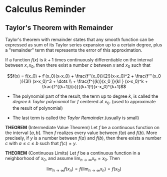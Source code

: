 # Calculus Reminder
## Taylor's Theorem with Remainder

Taylor's theorem with remainder states that any smooth function can be expressed as sum of its Taylor series expansion up to a certain degree, plus a "remainder" term that represents the error of this approximation.

If a function $f(x)$ is $k+1$ times continuously differentiable on the interval between $x, x_0$, then there exist a number $c$ between $x$ and $x_0$ such that

$$f(x) = f(x_0) + f'(x_0)(x-x_0) + \frac{f''(x_0)}{2!}(x-x_0)^2 + \frac{f'''(x_0 )}{3!} (x-x_0)^3 + \dots \\ + \frac{f^{(k)}(x_0 )}{k! } (x-x_0)^k + \frac{f^{(k+1)}(c)}{(k+1)!}(x-x_0)^{k+1}$$

- The polynomial part of the result, the term up to degree $k$, is called the *degree $k$ Taylor polynomial* for $f$ centered at $x_0$. (used to approximate the result of polynomial)

- The last term is called the *Taylor Remainder*.(usually is small)

**THEOREM** (Intermediate Value Theorem) Let $f$ be a continuous function on the interval $[a,b]$. Then $f$ realizes every value between $f(a)$ and $f(b)$. More precisely, if $y$ is a number between $f(a)$ and $f(b)$, then there exists a number $c$ with $a \leq c \leq b$ such that $f(c) = y$.

**THEOREM** (Continuous Limits) Let $f$ be a continuous function in a neighborhood of $x_0$, and assume $\lim_{n\to \infty} x_n = x_0$. Then

$$\lim_{n  \to \infty} f(x_n) = f (\lim_{n  \to \infty }x_n) = f(x_0)$$

